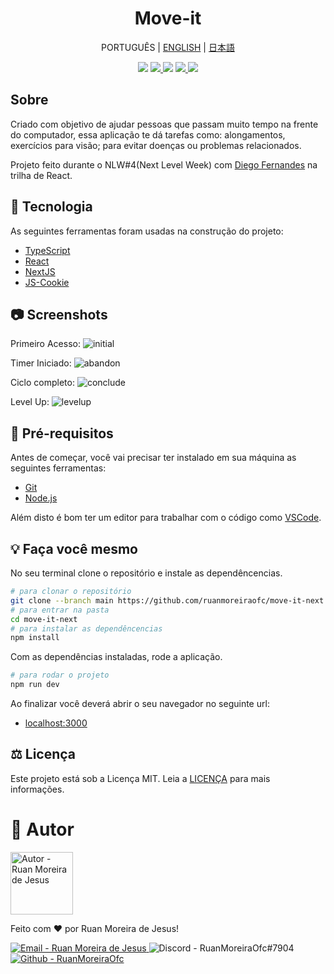 <h1 align="center">Move-it</h1>

<p align="center">
  <a>PORTUGUÊS</a>
  |
  <a href="README.md">ENGLISH</a>
  |
  <a href="#README_JAPANESE.md">日本語</a>
</p>

<p align="center">
    <img src="https://img.shields.io/github/languages/count/ruanmoreiraofc/move-it-next?label=Languages&style=for-the-badge">
    <a href="#CLONE">
        <img src="https://img.shields.io/github/repo-size/ruanmoreiraofc/move-it-next?label=Git%20Clone&style=for-the-badge">
    </a>
    <img src="https://img.shields.io/github/languages/code-size/ruanmoreiraofc/move-it-next?label=Code&style=for-the-badge">
    <a href="#LICENSE">
        <img src="https://img.shields.io/github/license/ruanmoreiraofc/move-it-next?label=License&style=for-the-badge">
    </a>
    <a href="https://github.com/ruanmoreiraofc/move-it-next/issues?q=is%3Aopen">
        <img src="https://img.shields.io/github/issues/ruanmoreiraofc/move-it-next?style=for-the-badge">
    </a>
</p>

## Sobre <span id="ABOUT"></span>

Criado com objetivo de ajudar pessoas que passam muito tempo na frente do computador, essa aplicação te dá tarefas como: alongamentos, exercícios para visão; para evitar doenças ou problemas relacionados.

Projeto feito durante o NLW#4(Next Level Week) com <a href="https://github.com/diego3g" title="CTO da Rocketseat">Diego Fernandes</a> na trilha de React.

## :triangular_ruler: Tecnologia <span id="TECHNOLOGY"></span>

As seguintes ferramentas foram usadas na construção do projeto:

- [TypeScript](https://www.typescriptlang.org/)
- [React](https://reactjs.org/)
- [NextJS](https://nextjs.org/)
- [JS-Cookie](https://github.com/js-cookie/js-cookie)

## :camera: Screenshots <span id="LOOKING"></span>

Primeiro Acesso:
![initial](https://user-images.githubusercontent.com/36450847/111938870-ad81c080-8aa9-11eb-8cad-fcc90f96095d.jpg)

Timer Iniciado:
![abandon](https://user-images.githubusercontent.com/36450847/111938871-ae1a5700-8aa9-11eb-8967-e1bfa030b11b.jpg)

Ciclo completo:
![conclude](https://user-images.githubusercontent.com/36450847/111938874-aeb2ed80-8aa9-11eb-899e-4f5e8f50f223.jpg)

Level Up:
![levelup](https://user-images.githubusercontent.com/36450847/111938875-aeb2ed80-8aa9-11eb-9d61-3aee8be3d38f.jpg)

## :electric_plug: Pré-requisitos <span id="CLONE"></span>

Antes de começar, você vai precisar ter instalado em sua máquina as seguintes ferramentas:

- [Git](https://git-scm.com)
- [Node.js](https://nodejs.org/en/)

Além disto é bom ter um editor para trabalhar com o código como [VSCode](https://code.visualstudio.com/).

## :bulb: Faça você mesmo

No seu terminal clone o repositório e instale as dependêncencias.

```bash
# para clonar o repositório
git clone --branch main https://github.com/ruanmoreiraofc/move-it-next.git
# para entrar na pasta
cd move-it-next
# para instalar as dependêncencias
npm install
```

Com as dependências instaladas, rode a aplicação.

```bash
# para rodar o projeto
npm run dev
```

Ao finalizar você deverá abrir o seu navegador no seguinte url:
- [localhost:3000](http://localhost:3000)

## :balance_scale: Licença <span id="LICENSE"></span>

Este projeto está sob a Licença MIT. Leia a [LICENÇA](LICENSE) para mais informações.

# :boy: Autor <span id="AUTHOR"></span>

<span>
  <p>
    <img
      alt="Autor - Ruan Moreira de Jesus"
      title="Ruan Moreira de Jesus"
      width="100"
      src="http://github.com/ruanmoreiraofc.png">
  </p>

  Feito com :heart: por Ruan Moreira de Jesus!

  <a href="mailto:ruanmoreiraofc@hotmail.com" title="Entre em contato" target="_blank">
    <img alt="Email - Ruan Moreira de Jesus"
      src="https://img.shields.io/badge/Email--$?style=social&logo=microsoft-outlook" >
  </a>

  <span>
    <img
      alt="Discord - RuanMoreiraOfc#7904"
      title="RuanMoreiraOfc#7904"
      src="https://img.shields.io/badge/Discord--$?style=social&logo=discord" >
  </span>

  <a href="https://github.com/ruanmoreiraofc" title="Meu Github" target="_blank">
    <img
      alt="Github - RuanMoreiraOfc"
      src="https://img.shields.io/github/followers/ruanmoreiraofc?style=social">
  </a>
</span>
